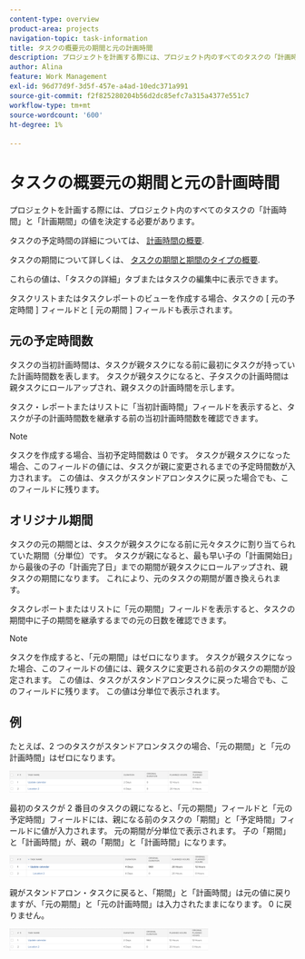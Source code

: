 ```yaml
---
content-type: overview
product-area: projects
navigation-topic: task-information
title: タスクの概要元の期間と元の計画時間
description: プロジェクトを計画する際には、プロジェクト内のすべてのタスクの「計画時間」と「計画期間」の値を決定する必要があります。
author: Alina
feature: Work Management
exl-id: 96d77d9f-3d5f-457e-a4ad-10edc371a991
source-git-commit: f2f825280204b56d2dc85efc7a315a4377e551c7
workflow-type: tm+mt
source-wordcount: '600'
ht-degree: 1%

---
```


# タスクの概要元の期間と元の計画時間

プロジェクトを計画する際には、プロジェクト内のすべてのタスクの「計画時間」と「計画期間」の値を決定する必要があります。

タスクの予定時間の詳細については、 [計画時間の概要](../../../manage-work/tasks/task-information/planned-hours.md).

タスクの期間について詳しくは、 [タスクの期間と期間のタイプの概要](../../../manage-work/tasks/taskdurtn/task-duration-and-duration-type.md).

これらの値は、「タスクの詳細」タブまたはタスクの編集中に表示できます。

タスクリストまたはタスクレポートのビューを作成する場合、タスクの [ 元の予定時間 ] フィールドと [ 元の期間 ] フィールドも表示されます。

## 元の予定時間数

タスクの当初計画時間は、タスクが親タスクになる前に最初にタスクが持っていた計画時間数を表します。 タスクが親タスクになると、子タスクの計画時間は親タスクにロールアップされ、親タスクの計画時間を示します。

タスク・レポートまたはリストに「当初計画時間」フィールドを表示すると、タスクが子の計画時間数を継承する前の当初計画時間数を確認できます。

>[!NOTE]
>
>タスクを作成する場合、当初予定時間数は 0 です。 タスクが親タスクになった場合、このフィールドの値には、タスクが親に変更されるまでの予定時間数が入力されます。 この値は、タスクがスタンドアロンタスクに戻った場合でも、このフィールドに残ります。

## オリジナル期間

タスクの元の期間とは、タスクが親タスクになる前に元々タスクに割り当てられていた期間（分単位）です。 タスクが親になると、最も早い子の「計画開始日」から最後の子の「計画完了日」までの期間が親タスクにロールアップされ、親タスクの期間になります。 これにより、元のタスクの期間が置き換えられます。

タスクレポートまたはリストに「元の期間」フィールドを表示すると、タスクの期間中に子の期間を継承するまでの元の日数を確認できます。

>[!NOTE]
>
>タスクを作成すると、「元の期間」はゼロになります。 タスクが親タスクになった場合、このフィールドの値には、親タスクに変更される前のタスクの期間が設定されます。 この値は、タスクがスタンドアロンタスクに戻った場合でも、このフィールドに残ります。 この値は分単位で表示されます。

## 例

たとえば、2 つのタスクがスタンドアロンタスクの場合、「元の期間」と「元の計画時間」はゼロになります。

![original_planned_hours_and_duration_without_parent.png](assets/original-planned-hours-and-duration-without-parent-350x38.png)

最初のタスクが 2 番目のタスクの親になると、「元の期間」フィールドと「元の予定時間」フィールドには、親になる前のタスクの「期間」と「予定時間」フィールドに値が入力されます。 元の期間が分単位で表示されます。 子の「期間」と「計画時間」が、親の「期間」と「計画時間」になります。

![original_and_planned_hours_with_a_parent_task.png](assets/original-and-planned-hours-with-a-parent-task-350x38.png)

親がスタンドアロン・タスクに戻ると、「期間」と「計画時間」は元の値に戻りますが、「元の期間」と「元の計画時間」は入力されたままになります。 0 に戻りません。

![original_duration_and_planned_hours_after_reversal_of_a_parent.png](assets/original-duration-and-planned-hours-after-reversal-of-a-parent-350x39.png)
